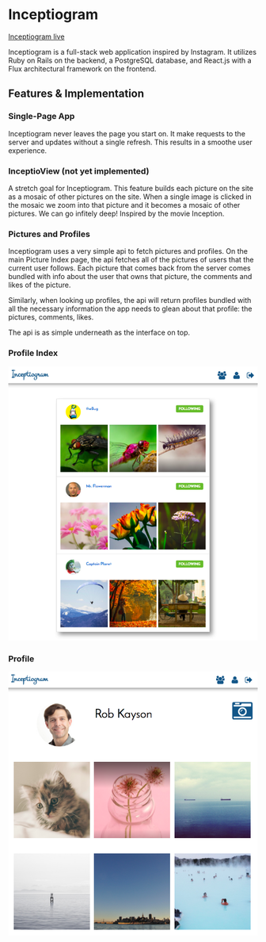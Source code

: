 # Inceptiogram

[Inceptiogram live][heroku]

[heroku]: http://www.inceptiogram.com

Inceptiogram is a full-stack web application inspired by Instagram.  It utilizes Ruby on Rails on the backend, a PostgreSQL database, and React.js with a Flux architectural framework on the frontend.  

## Features & Implementation

### Single-Page App

Inceptiogram never leaves the page you start on. It make requests to the server and updates without a single refresh. This results in a smoothe user experience.

### InceptioView (not yet implemented)

A stretch goal for Inceptiogram. This feature builds each picture on the site as a mosaic of other pictures on the site. When a single image is clicked in the mosaic we zoom into that picture and it becomes a mosaic of other pictures. We can go infitely deep! Inspired by the movie Inception.


### Pictures and Profiles

Inceptiogram uses a very simple api to fetch pictures and profiles. On the main Picture Index page, the api fetches all of the pictures of users that the current user follows. Each picture that comes back from the server comes bundled with info about the user that owns that picture, the comments and likes of the picture.

Similarly, when looking up profiles, the api will return profiles bundled with all the necessary information the app needs to glean about that profile: the pictures, comments, likes.

The api is as simple underneath as the interface on top.

### Profile Index
![profile index screenshot](https://github.com/mrroboman/inceptiogram/blob/master/docs/screenshots/profileindexscreenshot.png)

### Profile
![profile screenshot](https://github.com/mrroboman/inceptiogram/blob/master/docs/screenshots/profilescreenshot.png)
